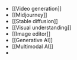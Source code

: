 - [[Video generation]]
- [[Midjourney]]
- [[Stable diffusion]]
- [[Visual understanding]]
- [[Image editor]]
- [[Generative AI]]
- [[Multimodal AI]]
-